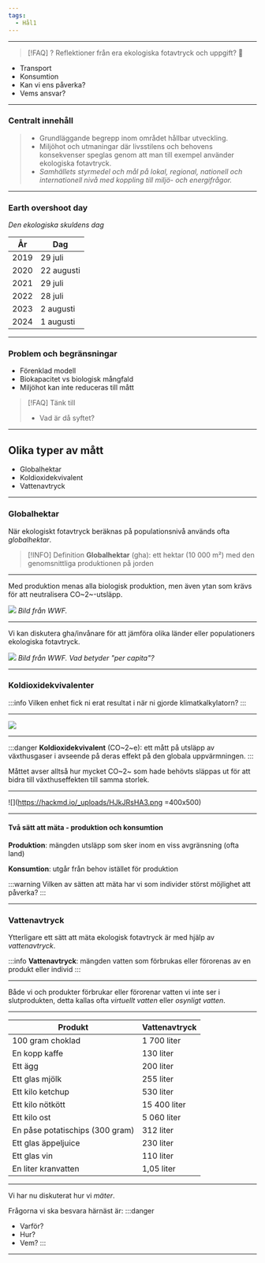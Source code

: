 ```yaml
---
tags:
  - Hål1
---
```




---

>[!FAQ] ?
>Reflektioner från era ekologiska fotavtryck och uppgift? 🤔

- Transport
- Konsumtion
- Kan vi ens påverka?
- Vems ansvar?

---

### Centralt innehåll

>- Grundläggande begrepp inom området hållbar utveckling.
> - Miljöhot och utmaningar där livsstilens och behovens konsekvenser speglas genom att man till exempel använder ekologiska fotavtryck.
>  - *Samhällets styrmedel och mål på lokal, regional, nationell och internationell nivå med koppling till miljö- och energifrågor.*

---

### Earth overshoot day
*Den ekologiska skuldens dag*

| År   | Dag        |
| ---- | ---------- |
| 2019 | 29 juli    |
| 2020 | 22 augusti |
| 2021 | 29 juli    |
| 2022 | 28 juli    |
| 2023 | 2 augusti  |
| 2024 | 1 augusti  |

---

### Problem och begränsningar

- Förenklad modell
- Biokapacitet vs biologisk mångfald
- Miljöhot kan inte reduceras till mått

>[!FAQ] Tänk till
>- Vad är då syftet?


---

## Olika typer av mått
- Globalhektar
- Koldioxidekvivalent
- Vattenavtryck

---

### Globalhektar

När ekologiskt fotavtryck beräknas på populationsnivå används ofta *globalhektar*.

>[!INFO] Definition
>**Globalhektar** (gha): ett hektar (10 000 m²) med den genomsnittliga produktionen på jorden

---

Med produktion menas alla biologisk produktion, men även ytan som krävs för att neutralisera CO~2~-utsläpp.

![](https://hackmd.io/_uploads/BkZ6FirCh.png)
*Bild från WWF.*

---

Vi kan diskutera gha/invånare för att jämföra olika länder eller populationers ekologiska fotavtryck.

![](https://hackmd.io/_uploads/SkWLqoSCn.png)
*Bild från WWF. Vad betyder "per capita"?*

---

### Koldioxidekvivalenter

:::info
Vilken enhet fick ni erat resultat i när ni gjorde klimatkalkylatorn?
:::

---

![](https://hackmd.io/_uploads/B1iwisBR3.png)

---

:::danger
**Koldioxidekvivalent** (CO~2~e): ett mått på utsläpp av växthusgaser i avseende på deras effekt på den globala uppvärmningen.
:::

Måttet avser alltså hur mycket CO~2~ som hade behövts släppas ut för att bidra till växthuseffekten till samma storlek.

---

![](https://hackmd.io/_uploads/HJkJRsHA3.png =400x500)

---

#### Två sätt att mäta - produktion och konsumtion

**Produktion**: mängden utsläpp som sker inom en viss avgränsning (ofta land)

**Konsumtion**: utgår från behov istället för produktion

:::warning
Vilken av sätten att mäta har vi som individer störst möjlighet att påverka?
:::

---

### Vattenavtryck

Ytterligare ett sätt att mäta ekologisk fotavtryck är med hjälp av *vattenavtryck*.

:::info
**Vattenavtryck**: mängden vatten som förbrukas eller förorenas av en produkt eller individ
:::

---

Både vi och produkter förbrukar eller förorenar vatten vi inte ser i slutprodukten, detta kallas ofta *virtuellt vatten* eller *osynligt vatten*.

---

|Produkt|Vattenavtryck|
|---|---|
|100 gram choklad| 1 700 liter|
|En kopp kaffe| 130 liter|
|Ett ägg| 200 liter|
|Ett glas mjölk| 255 liter|
|Ett kilo ketchup| 530 liter|
|Ett kilo nötkött| 15 400 liter|
|Ett kilo ost| 5 060 liter|
|En påse potatischips (300 gram)| 312 liter|
Ett glas äppeljuice| 230 liter
Ett glas vin| 110 liter
En liter kranvatten| 1,05 liter

---

Vi har nu diskuterat hur vi *mäter*.

Frågorna vi ska besvara härnäst är:
:::danger
- Varför?
- Hur?
- Vem?
:::

---









